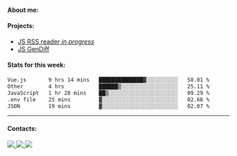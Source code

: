 #### About me:

#### Projects:
- [JS RSS reader *in progress*](https://github.com/GKoil/frontend-project-lvl3)
- [JS GenDiff](https://github.com/GKoil/GenDiff)

#### Stats for this week:
<!--START_SECTION:waka-->

```txt
Vue.js       9 hrs 14 mins   ██████████████▓░░░░░░░░░░   58.01 %
Other        4 hrs           ██████▒░░░░░░░░░░░░░░░░░░   25.11 %
JavaScript   1 hr 28 mins    ██▒░░░░░░░░░░░░░░░░░░░░░░   09.29 %
.env file    25 mins         ▓░░░░░░░░░░░░░░░░░░░░░░░░   02.66 %
JSON         19 mins         ▓░░░░░░░░░░░░░░░░░░░░░░░░   02.07 %
```

<!--END_SECTION:waka-->
---
#### Contacts:

<a target='_blank' title='LinkedIn' href="https://www.linkedin.com/in/gkoil/">
  <img src="https://img.shields.io/badge/LinkedIn-0077B5?style=for-the-badge&logo=linkedin&logoColor=white" />
</a>
<a target='_blank' title='Telegram' href="https://t.me/gkoil">
  <img src="https://img.shields.io/badge/Telegram-2CA5E0?style=for-the-badge&logo=telegram&logoColor=white" />
</a>
<a target='_blank' title='Gmail' href="mailto: gk.grigorev@gmail.com">
  <img src="https://img.shields.io/badge/Gmail-D14836?style=for-the-badge&logo=gmail&logoColor=white" />
</a>

